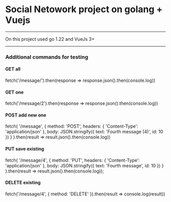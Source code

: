 # Social Netowork project on golang + Vuejs

---

On this project used go 1.22 and VueJs 3+


---
### Additional commands for testing

#### GET all
fetch('/message/').then(response => response.json().then(console.log))

#### GET one
fetch('/message/2').then(response => response.json().then(console.log))

#### POST add new one
fetch(
'/message',
{
method: 'POST',
headers: { 'Content-Type': 'application/json' },
body: JSON.stringify({ text: 'Fourth message (4)', id: 10 })
}
).then(result => result.json().then(console.log))

#### PUT save existing
fetch(
'/message/4',
{
method: 'PUT',
headers: { 'Content-Type': 'application/json' },
body: JSON.stringify({ text: 'Fourth message', id: 10 })
}
).then(result => result.json().then(console.log));

#### DELETE existing
fetch('/message/4', { method: 'DELETE' }).then(result => console.log(result))
